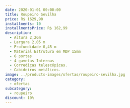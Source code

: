 ```yaml
---
date: 2020-01-01 00:00:00
title: Roupeiro Sevilha
price: R$ 1629,90
installments: 10
installmentsPrice: R$ 162,99
description:
  - Altura 2,26m
  - Largura 2,05 m
  - Profundidade 0,45 m
  - Material Estrutura em MDP 15mm
  - 6 portas
  - 4 gavetas Internas
  - Corrediças telescópicas.
  - Cabideiros metálicos.
image: ../products-images/ofertas/roupeiro-sevilha.jpg
category:
  - ofertas
subcategory:
  - roupeiro
discount: 10%
---
```

